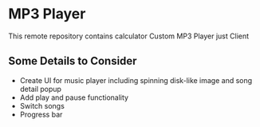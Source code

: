 # MP3 Player

This remote repository contains calculator Custom MP3 Player just Client

## Some Details to Consider

- Create UI for music player including spinning disk-like image and song detail popup
- Add play and pause functionality
- Switch songs
- Progress bar

